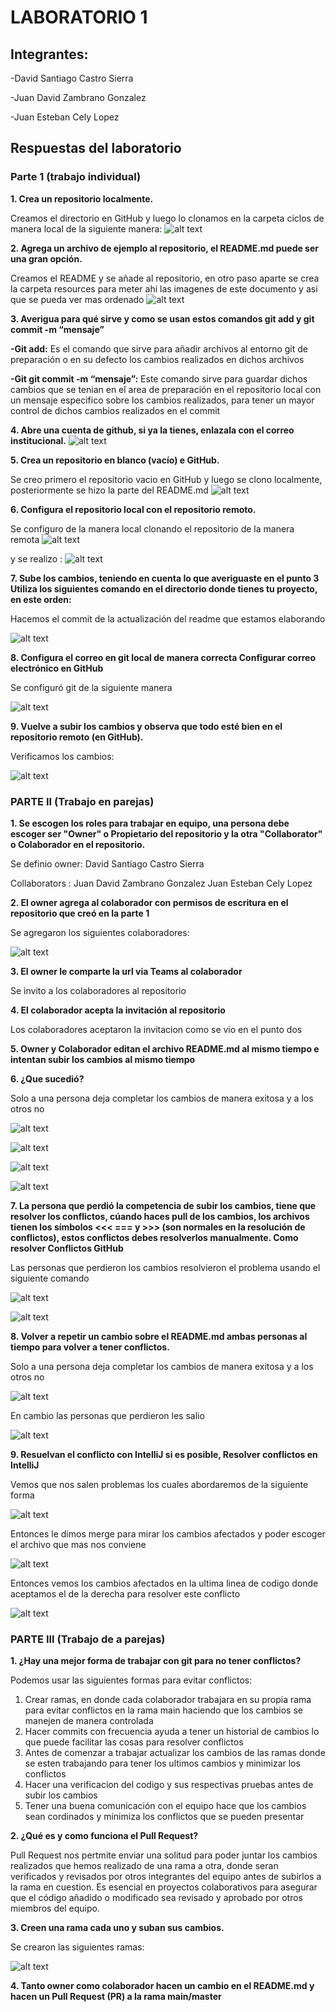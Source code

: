 # LABORATORIO 1

## Integrantes:
-David Santiago Castro Sierra


-Juan David Zambrano Gonzalez


-Juan Esteban Cely Lopez



## Respuestas del laboratorio

### Parte 1 (trabajo individual)

**1. Crea un repositorio localmente.**
 
Creamos el directorio en GitHub y luego lo clonamos en la carpeta ciclos de manera local de la siguiente manera: 
 ![alt text](resources/image.png)

**2.	Agrega un archivo de ejemplo al repositorio, el **README.md** puede ser una gran opción.**

Creamos el README y se añade al repositorio, en otro paso aparte se crea la carpeta resources para meter ahi las imagenes de este documento y asi que se pueda ver mas ordenado
![alt text](resources/image-1.png)

**3.	Averigua para qué sirve y como se usan estos comandos **git add** y **git commit -m “mensaje”**** 

**-Git add:** Es el comando que sirve para añadir archivos al entorno git de preparación o en su defecto los cambios realizados en dichos archivos

    
**-Git git commit -m “mensaje”:** Este comando sirve para guardar dichos cambios que se tenian en el area de preparación en el repositorio local con un mensaje especifico sobre los cambios realizados, para tener un mayor control de dichos cambios realizados en el commit

**4. Abre una cuenta de github, si ya la tienes, enlazala con el correo institucional.**
![alt text](resources/image-2.png)

**5.	Crea un repositorio en blanco (vacío) e GitHub.**

Se creo primero el repositorio vacio en GitHub y luego se clono localmente, posteriormente se hizo la parte del README.md
![alt text](resources/image-3.png)

**6.	Configura el repositorio local con el repositorio remoto.**

Se configuro de la manera local clonando el repositorio de la manera remota
![alt text](resources/image-4.png)


y se realizo :
![alt text](resources/image-.png)

**7. Sube los cambios, teniendo en cuenta lo que averiguaste en el punto 3 Utiliza los siguientes comando en el directorio donde tienes tu proyecto, en este orden:**

Hacemos el commit de la actualización del readme que estamos elaborando

![alt text](resources/image-7.png)

**8. Configura el correo en git local de manera correcta Configurar correo electrónico en GitHub**

Se configuró git de la siguiente manera

![alt text](resources/image-8.png)

**9. Vuelve a subir los cambios y observa que todo esté bien en el repositorio remoto (en GitHub).**

Verificamos los cambios:

![alt text](resources/image-9.png)


### PARTE II (Trabajo en parejas)

**1.	Se escogen los roles para trabajar en equipo, una persona debe escoger ser "Owner" o Propietario del repositorio y la otra "Collaborator" o Colaborador en el repositorio.**

Se definio 
owner: 
David Santiago Castro Sierra

Collaborators :
Juan David Zambrano Gonzalez
Juan Esteban Cely Lopez

**2. El owner agrega al colaborador con permisos de escritura en el repositorio que creó en la parte 1**

Se agregaron los siguientes colaboradores:

![alt text](resources/image-10.png)

**3. El owner le comparte la url via Teams al colaborador**

Se invito a los colaboradores al repositorio

**4. El colaborador acepta la invitación al repositorio**

Los colaboradores aceptaron la invitacion como se vio en el punto dos

**5. Owner y Colaborador editan el archivo README.md al mismo tiempo e intentan subir los cambios al mismo tiempo**


**6. ¿Que sucedió?**

Solo a una persona deja completar los cambios de manera exitosa y a los otros no

![alt text](resources/image-16.jpg)

![alt text](resources/image-12.png)

![alt text](resources/image-13.png)

![alt text](resources/image-14.png)

**7. La persona que perdió la competencia de subir los cambios, tiene que resolver los conflictos, cúando haces pull de los cambios, los archivos tienen los símbolos <<< === y >>> (son normales en la resolución de conflictos), estos conflictos debes resolverlos manualmente. Como resolver Conflictos GitHub**

Las personas que perdieron los cambios resolvieron el problema usando el siguiente comando

![alt text](resources/image-17.png)

![alt text](resources/image-18.png)

**8. Volver a repetir un cambio sobre el README.md ambas personas al tiempo para volver a tener conflictos.**

Solo a una persona deja completar los cambios de manera exitosa y a los otros no

![alt text](resources/image-19.png)

En cambio las personas que perdieron les  salio

![alt text](resources/image-20.png)


**9. Resuelvan el conflicto con IntelliJ si es posible, Resolver conflictos en IntelliJ**

Vemos que nos salen problemas los cuales abordaremos de la siguiente forma 

![alt text](resources/image-22.png)

Entonces le dimos merge para mirar los cambios afectados y poder escoger el archivo que mas nos conviene 

![alt text](resources/image-23.png)

Entonces vemos los cambios afectados en la ultima linea de codigo donde aceptamos el de la derecha para resolver este conflicto

![alt text](resources/image-24.png)

### PARTE III (Trabajo de a parejas)

**1. ¿Hay una mejor forma de trabajar con git para no tener conflictos?**

Podemos usar las siguientes formas para evitar conflictos:

1. Crear ramas, en donde cada colaborador trabajara en su propia rama para evitar conflictos en la rama main haciendo que los cambios se manejen de manera controlada
2. Hacer commits con frecuencia ayuda a tener un historial de cambios lo que puede facilitar las cosas para resolver conflictos
3. Antes de comenzar a trabajar actualizar los cambios de las ramas donde se esten trabajando para tener los ultimos cambios y minimizar los conflictos
4. Hacer una verificacion del codigo y sus respectivas pruebas antes de subir los cambios
5. Tener una buena comunicación con el equipo hace que los cambios sean cordinados y minimiza los conflictos que se pueden presentar 

**2. ¿Qué es y como funciona el Pull Request?**

Pull Request nos pertmite enviar una solitud para poder juntar los cambios realizados que hemos realizado de una rama a otra, donde seran verificados y revisados por otros integrantes del equipo antes de subirlos a la rama en cuestion. Es esencial en proyectos colaborativos para asegurar que el código añadido o modificado sea revisado y aprobado por otros miembros del equipo.

**3. Creen una rama cada uno y suban sus cambios.**

Se crearon las siguientes ramas:

![alt text](resources/image-25.png)

**4. Tanto owner como colaborador hacen un cambio en el README.md y hacen un Pull Request (PR) a la rama main/master**

